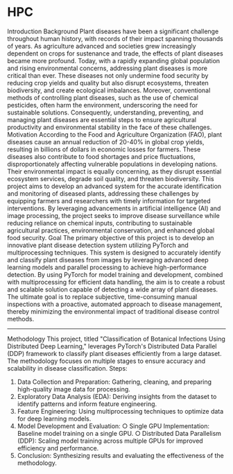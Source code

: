 # HPC

Introduction
Background
Plant diseases have been a significant challenge throughout human history, with records of their impact spanning thousands of years. As agriculture advanced and societies grew increasingly dependent on crops for sustenance and trade, the effects of plant diseases became more profound. Today, with a rapidly expanding global population and rising environmental concerns, addressing plant diseases is more critical than ever. These diseases not only undermine food security by reducing crop yields and quality but also disrupt ecosystems, threaten biodiversity, and create ecological imbalances. Moreover, conventional methods of controlling plant diseases, such as the use of chemical pesticides, often harm the environment, underscoring the need for sustainable solutions. Consequently, understanding, preventing, and managing plant diseases are essential steps to ensure agricultural productivity and environmental stability in the face of these challenges.
Motivation
According to the Food and Agriculture Organization (FAO), plant diseases cause an annual reduction of 20-40% in global crop yields, resulting in billions of dollars in economic losses for farmers. These diseases also contribute to food shortages and price fluctuations, disproportionately affecting vulnerable populations in developing nations. Their environmental impact is equally concerning, as they disrupt essential ecosystem services, degrade soil quality, and threaten biodiversity. This project aims to develop an advanced system for the accurate identification and monitoring of diseased plants, addressing these challenges by equipping farmers and researchers with timely information for targeted interventions. By leveraging advancements in artificial intelligence (AI) and image processing, the project seeks to improve disease surveillance while reducing reliance on chemical inputs, contributing to sustainable agricultural practices, environmental conservation, and enhanced global food security.
Goal
The primary objective of this project is to develop an innovative plant disease detection system utilizing PyTorch and multiprocessing techniques. This system is designed to accurately identify and classify plant diseases from images by leveraging advanced deep learning models and parallel processing to achieve high-performance detection. By using PyTorch for model training and development, combined with multiprocessing for efficient data handling, the aim is to create a robust and scalable solution capable of detecting a wide array of plant diseases. The ultimate goal is to replace subjective, time-consuming manual inspections with a proactive, automated approach to disease management, thereby minimizing the environmental impact of traditional disease control methods.
________________________________________
Methodology
This project, titled "Classification of Botanical Infections Using Distributed Deep Learning," leverages PyTorch's Distributed Data Parallel (DDP) framework to classify plant diseases efficiently from a large dataset. The methodology focuses on multiple stages to ensure accuracy and scalability in disease classification.
Steps:
1.	Data Collection and Preparation: Gathering, cleaning, and preparing high-quality image data for processing.
2.	Exploratory Data Analysis (EDA): Deriving insights from the dataset to identify patterns and inform feature engineering.
3.	Feature Engineering: Using multiprocessing techniques to optimize data for deep learning models.
4.	Model Development and Evaluation:
○	Single GPU Implementation: Baseline model training on a single GPU.
○	Distributed Data Parallelism (DDP): Scaling model training across multiple GPUs for improved efficiency and performance.
5.	Conclusion: Synthesizing results and evaluating the effectiveness of the methodology.
